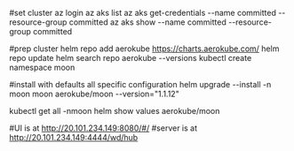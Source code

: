 #set cluster
az login
az aks list
az aks get-credentials --name committed --resource-group committed
az aks show --name committed --resource-group committed

#prep cluster
helm repo add aerokube https://charts.aerokube.com/
helm repo update
helm search repo aerokube --versions
kubectl create namespace moon

#install with defaults all specific configuration
helm upgrade --install -n moon moon aerokube/moon --version="1.1.12"

kubectl get all -nmoon
helm show values aerokube/moon

#UI is at http://20.101.234.149:8080/#/
#server is at http://20.101.234.149:4444/wd/hub